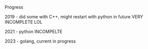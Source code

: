 Progress

2019 - did some with C++, might restart with python in future VERY INCOMPLETE LOL

2021 - python INCOMPELTE

2023 - golang, current in progress
